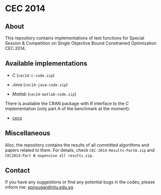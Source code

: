 # CEC 2014 

## About

This repository contains implementations of test functions for Special Session & Competition on Single Objective Bound Constrained Optimization CEC 2014.

## Available implementations 

* *C* (`cec14-c-code.zip`) 

* *Java* (`cec14-java-code.zip`)

* *Matlab* (`cec14-matlab-code.zip`)


There is available the CRAN package with *R* interface to the *C* implementation (only part A of the benchmark at the moment):

* [cecs](https://cran.r-project.org/web/packages/cecs/index.html) 

## Miscellaneous 

Also, the repository contains the results of all committed algorithms and papers related to them. 
For details, check `CEC-2014-Results-PartA.zip` and `CEC2014-Part B expensive all results.zip`.


## Contact 

If you have any suggestions or find any potential bugs in the codes, please inform me: [epnsugan@ntu.edu.sg](epnsugan@ntu.edu.sg).
